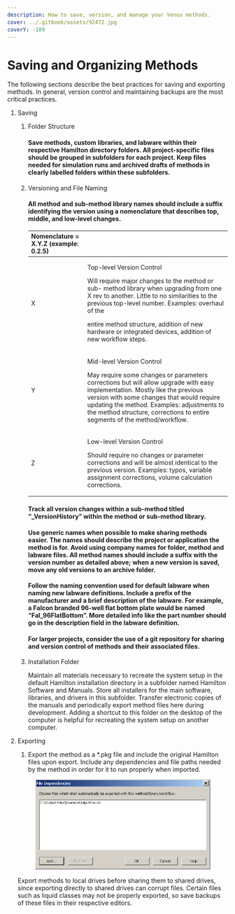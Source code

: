 ```yaml
---
description: How to save, version, and manage your Venus methods.
cover: ../.gitbook/assets/92472.jpg
coverY: -109
---
```


# Saving and Organizing Methods

The following sections describe the best practices for saving and exporting methods. In general, version control and maintaining backups are the most critical practices.

1. ‌Saving‌
   1.  ‌Folder Structure

       #### Save methods, custom libraries, and labware within their respective Hamilton directory folders. All project-specific files should be grouped in subfolders for each project. Keep files needed for simulation runs and archived drafts of methods in clearly labelled folders within these subfolders.
   2.  ‌Versioning and File Naming

       #### All method and sub-method library names should include a suffix identifying the version using a nomenclature that describes top, middle, and low-level changes.

       | Nomenclature = X.Y.Z (example: 0.2.5) |                                                                                                                                                                                                                                                                                                                                                       |
       | ------------------------------------- | ----------------------------------------------------------------------------------------------------------------------------------------------------------------------------------------------------------------------------------------------------------------------------------------------------------------------------------------------------- |
       | X                                     | <p>Top-level Version Control</p><p>Will require major changes to the method or sub- method library when upgrading from one X rev to another. Little to no similarities to the previous top-level number. Examples: overhaul of the</p><p>entire method structure, addition of new hardware or integrated devices, addition of new workflow steps.</p> |
       | Y                                     | <p>Mid-level Version Control</p><p>May require some changes or parameters corrections but will allow upgrade with easy implementation. Mostly like the previous version with some changes that would require updating the method. Examples: adjustments to the method structure, corrections to entire segments of the method/workflow.</p>           |
       | Z                                     | <p>Low-level Version Control</p><p>Should require no changes or parameter corrections and will be almost identical to the previous version. Examples: typos, variable assignment corrections, volume calculation corrections.</p>                                                                                                                     |

       #### Track all version changes within a sub-method titled “\_VersionHistory” within the method or sub-method library.

       #### Use generic names when possible to make sharing methods easier. The names should describe the project or application the method is for. Avoid using company names for folder, method and labware files. All method names should include a suffix with the version number as detailed above; when a new version is saved, move any old versions to an archive folder.

       #### Follow the naming convention used for default labware when naming new labware definitions. Include a prefix of the manufacturer and a brief description of the labware. For example, a Falcon branded 96-well flat bottom plate would be named “Fal\_96FlatBottom”. More detailed info like the part number should go in the description field in the labware definition.

       #### For larger projects, consider the use of a git repository for sharing and version control of methods and their associated files.
   3.  ‌Installation Folder

       Maintain all materials necessary to recreate the system setup in the default Hamilton installation directory in a subfolder named Hamilton Software and Manuals. Store all installers for the main software, libraries, and drivers in this subfolder. Transfer electronic copies of the manuals and periodically export method files here during development. Adding a shortcut to this folder on the desktop of the computer is helpful for recreating the system setup on another computer.
2.  ‌Exporting‌

    1. Export the method as a \*.pkg file and include the original Hamilton files upon export. Include any dependencies and file paths needed by the method in order for it to run properly when imported.

    <figure><img src="../.gitbook/assets/image (223).png" alt=""><figcaption></figcaption></figure>

    Export methods to local drives before sharing them to shared drives, since exporting directly to shared drives can corrupt files. Certain files such as liquid classes may not be properly exported, so save backups of these files in their respective editors.

